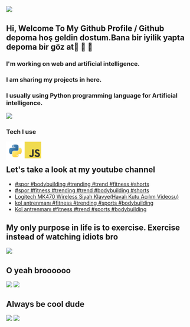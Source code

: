 <img src = "https://media.giphy.com/media/elIOcyMtMF4BJcWVmU/giphy.gif">

## Hi, Welcome To My Github Profile / Github depoma hoş geldin dostum.Bana bir iyilik yapta depoma bir göz at👋 👋 👋

### I'm working on web and artificial intelligence. 
### I am sharing my projects in here. 
### I usually using Python programming language for Artificial intelligence. 

<img src = "https://media.giphy.com/media/bJg5OW3DTWfhC/giphy.gif">

### Tech I use

<img align="left" src="https://raw.githubusercontent.com/github/explore/80688e429a7d4ef2fca1e82350fe8e3517d3494d/topics/python/python.png" width="50" height="50" />

<img align="left" src="https://raw.githubusercontent.com/github/explore/80688e429a7d4ef2fca1e82350fe8e3517d3494d/topics/javascript/javascript.png" width="45" height="45" />
<br /><br />

## Let's take a look at my youtube channel

<!-- YOUTUBE:START -->
- [#spor #bodybuilding #trending #trend #fitness #shorts](https://www.youtube.com/watch?v=Al8sB-LlCjE)
- [#spor #fitness #trending #trend #bodybuilding #shorts](https://www.youtube.com/watch?v=moaYzwywCXA)
- [Logitech MK470 Wireless Siyah Klavye&lpar;Havalı Kutu Açılım Videosu&rpar;](https://www.youtube.com/watch?v=TN6bG653V1c)
- [kol antrenmanı #fitness #trending #sports #bodybuilding](https://www.youtube.com/watch?v=EfSLmn7_Y8Y)
- [Kol antrenmanı #fitness #trend #sports #bodybuilding](https://www.youtube.com/watch?v=Hbm3TS9PjCs)
<!-- YOUTUBE:END -->

## My only purpose in life is to exercise. Exercise instead of watching idiots bro

<img src = "https://media.giphy.com/media/t9lBEE2FGMzbY9s5IX/giphy.gif">

## O yeah broooooo

<img src = "https://media.giphy.com/media/8TCcIPtXc8ulZQCxEi/giphy.gif">
<img src = "https://media.giphy.com/media/VH8ROjXecTvsQ/giphy.gif">

## Always be cool dude

<img src = "https://media.giphy.com/media/fCU2DZF6nc39oaxCIT/giphy.gif">
<img src = "https://media.giphy.com/media/m12G1Wn6c5qkE/giphy.gif">


